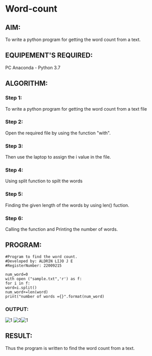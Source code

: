 # Word-count
## AIM:
To write a python program for getting the word count from a text.
## EQUIPEMENT'S REQUIRED: 
PC
Anaconda - Python 3.7
## ALGORITHM: 
### Step 1:
To write a python program for getting the word count from a text file

### Step 2: 
Open the required file by using the function "with".
 
### Step 3: 
Then use the laptop to assign the i value in the file.

### Step 4:
  Using split function to spilt the words

### Step 5: 
Finding the given length of the words by using len() fuction.

### Step 6:
 Calling the function and Printing the number of words.

## PROGRAM:
```
#Program to find the word count.
#Developed by: ALDRIN LIJO J E
#RegisterNumber: 22009215
```
```PY
num_word=0
with open ("sample.txt",'r') as f:
for i in f:
word=i.split()
num_word+=len(word)
print("number of words ={}".format(num_word)

```
### OUTPUT:
![1](https://user-images.githubusercontent.com/118544279/215255519-d3e9a753-f3ce-4f25-a067-0b820311be11.png)
![2](https://user-images.githubusercontent.com/118544279/215255548-de08121d-5784-4464-9f02-2ae3f421ffa4.png)![1](https://user-images.githubusercontent.com/118544279/215255568-b7e918bd-98a5-42e5-a69c-3db733f8b4b3.png)

## RESULT:
Thus the program is written to find the word count from a text.
